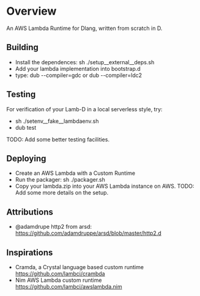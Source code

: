 # Overview

An AWS Lambda Runtime for Dlang, written from scratch in D.

## Building

- Install the dependences: sh ./setup__external__deps.sh
- Add your lambda implementation into bootstrap.d
- type: dub --compiler=gdc or dub --compiler=ldc2

## Testing

For verification of your Lamb-D in a local serverless style, try:

- sh ./setenv__fake__lambdaenv.sh
- dub test

TODO: Add some better testing facilities.

## Deploying

- Create an AWS Lambda with a Custom Runtime
- Run the packager: sh ./packager.sh
- Copy your lambda.zip into your AWS Lambda instance on AWS.  TODO: Add some more details on the setup.

## Attributions

- @adamdrupe http2 from arsd: https://github.com/adamdruppe/arsd/blob/master/http2.d

## Inspirations

- Cramda, a Crystal language based custom runtime https://github.com/lambci/crambda
- Nim AWS Lambda custom runtime https://github.com/lambci/awslambda.nim
